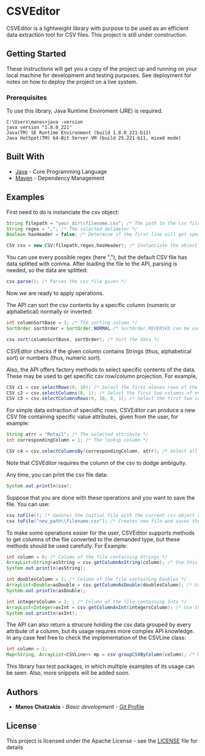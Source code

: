 # CSVEditor

CSVEditor is a lightweight library with purpose to be used as an efficient data extraction tool for CSV files.
This project is still under construction.

## Getting Started

These instructions will get you a copy of the project up and running on your local machine for development and testing purposes. See deployment for notes on how to deploy the project on a live system.

### Prerequisites

To use this library, Java Runtime Enviroment (JRE) is required.

```
C:\Users\manos>java -version
java version "1.8.0_221"
Java(TM) SE Runtime Environment (build 1.8.0_221-b11)
Java HotSpot(TM) 64-Bit Server VM (build 25.221-b11, mixed mode)
```

## Built With

* [Java](https://www.java.com/en/) - Core Programming Language
* [Maven](https://maven.apache.org/) - Dependency Management 

## Examples
First need to do is instanciate the csv object:
``` java
String filepath = "your_dir\\filename.csv"; /* The path to the csv file */
String regex = ","; /* The selected delimeter */
Boolean hasHeader = false; /* Determine if the first line will get special treatment from the API */

CSV csv = new CSV(filepath,regex,hasHeader); /* Instanciate the object */
```
You can use every possible regex (here ","), but the default CSV file has data splitted with comma.
After loading the file to the API, parsing is needed, so the data are splitted:
``` java
csv.parse(); /* Parses the csv file given */
```
Now we are ready to apply operations.

The API can sort the csv contents by a specific column (numeric or alphabetical) normally or inverted:
``` java
int columnSortBase = 1; /* The sorting column */
SortOrder sortOrder = SortOrder.NORMAL /* SortOrder.REVERSED can be used instead */

csv.sort(columnSortBase, sortOrder); /* Sort the data */
```
CSVEditor checks if the given column contains Strings (thus, alphabetical sort) or numbers (thus, numeric sort).

Also, the API offers factory methods to select specific contents of the data. These may be used to get specific csv row/column projection. For example,
``` java
CSV c1 = csv.selectRows(0, 10); /* Select the first eleven rows of the file */
CSV c2 = csv.selectColumns(0, 1); /* Select the first two columns of every row of the file */
CSV c3 = csv.selectColumnsRows(0, 10, 0, 1); /* Select the first two columns of the first eleven rows of the file */
```
For simple data extraction of specidfic rows, CSVEditor can produce a new CSV file containing specific value attributes, given from the user, for example:
``` java
String atrr = "Retail"; /* The selected attribute */
int correspondingColumn = 1; /* The lookup column */

CSV c4 = csv.selectColumnsBy(correspondingColumn, atrr); /* Select all data that have the value "Retail" in column 1*/
```
Note that CSVEditor requires the column of the csv to dodge ambiguity.

Any time, you can print the csv file data:
``` java
System.out.println(csv);
```

Suppose that you are done with these operations and you want to save the file. You can use:
``` java
csv.toFile(); /* Updates the initial file with the current csv object data */
csv.toFile("new_path\\filename.csv"); /* Creates new file and saves the current csv object data */
```

To make some operations easier for the user, CSVEditor supports methods to get columns of the file converted to the demanded type, but these methods should be used carefully. For Example:
``` java
int column = 0; /* Column of the file containing Strings */
ArrayList<String>asString = csv.getColumnAsString(column); /* Use this method as the default column getter */
System.out.println(asString);

int doublesColumn = 1; /* Column of the file containing Doubles */
ArrayList<Double>asDouble = csv.getColumnAsDouble(doublesColumn); /* Use this to get the double column representation */
System.out.println(asDouble);

int integersColumn = 2; ; /* Column of the file containing Ints */
ArrayList<Integer>asInt = csv.getColumnAsInt(integersColumn); /* Use this to get the int column representation */
System.out.println(asInt);
```

The API can also return a strucure holding the csv data grouped by every attribute of a column, but its usage requires more complex API knowledge. In any case feel free to check the implementation of the CSVLine class:
``` java
int column = 1;
Map<String, ArrayList<CSVLine>> mp = csv.groupCSVByColumn(column); /* Map mp is filled by the data of every value of the column 1 */
```

This library has test packages, in which multiple examples of its usage can be seen. Also, more snippets will be added soon.

## Authors

* **Manos Chatzakis** - *Basic development* - [Git Profile](https://github.com/MChatzakis)

## License

This project is licensed under the Apache License - see the [LICENSE](LICENSE) file for details

